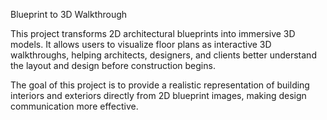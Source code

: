 Blueprint to 3D Walkthrough

This project transforms 2D architectural blueprints into immersive 3D models.
It allows users to visualize floor plans as interactive 3D walkthroughs, helping architects, designers, and clients better understand the layout and design before construction begins.

The goal of this project is to provide a realistic representation of building interiors and exteriors directly from 2D blueprint images, making design communication more effective.
